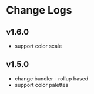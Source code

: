 
# Change Logs 

## v1.6.0 
* support color scale 

## v1.5.0 
* change bundler - rollup based   
* support color palettes 

